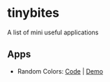 # tinybites

A list of mini useful applications

## Apps
- Random Colors: [Code](https://github.com/npranto/tinybites/random-colors/src/) | [Demo](https://npranto.github.io/tinybites/random-colors/src/)